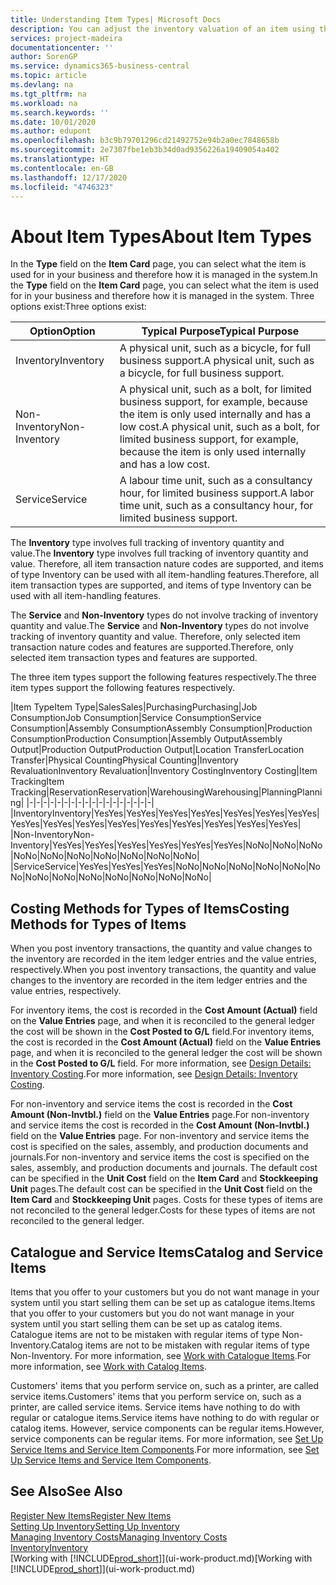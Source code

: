 ```yaml
---
title: Understanding Item Types| Microsoft Docs
description: You can adjust the inventory valuation of an item using the FIFO or Average costing methods, for example, when item costs change for reasons other than transactions.
services: project-madeira
documentationcenter: ''
author: SorenGP
ms.service: dynamics365-business-central
ms.topic: article
ms.devlang: na
ms.tgt_pltfrm: na
ms.workload: na
ms.search.keywords: ''
ms.date: 10/01/2020
ms.author: edupont
ms.openlocfilehash: b3c9b79701296cd21492752e94b2a0ec7848658b
ms.sourcegitcommit: 2e7307fbe1eb3b34d0ad9356226a19409054a402
ms.translationtype: HT
ms.contentlocale: en-GB
ms.lasthandoff: 12/17/2020
ms.locfileid: "4746323"
---
```

# <a name="about-item-types"></a><span data-ttu-id="27e04-103">About Item Types</span><span class="sxs-lookup"><span data-stu-id="27e04-103">About Item Types</span></span>
<span data-ttu-id="27e04-104">In the **Type** field on the **Item Card** page, you can select what the item is used for in your business and therefore how it is managed in the system.</span><span class="sxs-lookup"><span data-stu-id="27e04-104">In the **Type** field on the **Item Card** page, you can select what the item is used for in your business and therefore how it is managed in the system.</span></span> <span data-ttu-id="27e04-105">Three options exist:</span><span class="sxs-lookup"><span data-stu-id="27e04-105">Three options exist:</span></span>

|<span data-ttu-id="27e04-106">Option</span><span class="sxs-lookup"><span data-stu-id="27e04-106">Option</span></span>|<span data-ttu-id="27e04-107">Typical Purpose</span><span class="sxs-lookup"><span data-stu-id="27e04-107">Typical Purpose</span></span>|
|------|-----------|
|<span data-ttu-id="27e04-108">Inventory</span><span class="sxs-lookup"><span data-stu-id="27e04-108">Inventory</span></span>|<span data-ttu-id="27e04-109">A physical unit, such as a bicycle, for full business support.</span><span class="sxs-lookup"><span data-stu-id="27e04-109">A physical unit, such as a bicycle, for full business support.</span></span>|
|<span data-ttu-id="27e04-110">Non-Inventory</span><span class="sxs-lookup"><span data-stu-id="27e04-110">Non-Inventory</span></span>|<span data-ttu-id="27e04-111">A physical unit, such as a bolt, for limited business support, for example, because the item is only used internally and has a low cost.</span><span class="sxs-lookup"><span data-stu-id="27e04-111">A physical unit, such as a bolt, for limited business support, for example, because the item is only used internally and has a low cost.</span></span>|
|<span data-ttu-id="27e04-112">Service</span><span class="sxs-lookup"><span data-stu-id="27e04-112">Service</span></span>|<span data-ttu-id="27e04-113">A labour time unit, such as a consultancy hour, for limited business support.</span><span class="sxs-lookup"><span data-stu-id="27e04-113">A labor time unit, such as a consultancy hour, for limited business support.</span></span>|

<span data-ttu-id="27e04-114">The **Inventory** type involves full tracking of inventory quantity and value.</span><span class="sxs-lookup"><span data-stu-id="27e04-114">The **Inventory** type involves full tracking of inventory quantity and value.</span></span> <span data-ttu-id="27e04-115">Therefore, all item transaction nature codes are supported, and items of type Inventory can be used with all item-handling features.</span><span class="sxs-lookup"><span data-stu-id="27e04-115">Therefore, all item transaction types are supported, and items of type Inventory can be used with all item-handling features.</span></span>

<span data-ttu-id="27e04-116">The **Service** and **Non-Inventory** types do not involve tracking of inventory quantity and value.</span><span class="sxs-lookup"><span data-stu-id="27e04-116">The **Service** and **Non-Inventory** types do not involve tracking of inventory quantity and value.</span></span> <span data-ttu-id="27e04-117">Therefore, only selected item transaction nature codes and features are supported.</span><span class="sxs-lookup"><span data-stu-id="27e04-117">Therefore, only selected item transaction types and features are supported.</span></span>

<span data-ttu-id="27e04-118">The three item types support the following features respectively.</span><span class="sxs-lookup"><span data-stu-id="27e04-118">The three item types support the following features respectively.</span></span>

|<span data-ttu-id="27e04-119">Item Type</span><span class="sxs-lookup"><span data-stu-id="27e04-119">Item Type</span></span>|<span data-ttu-id="27e04-120">Sales</span><span class="sxs-lookup"><span data-stu-id="27e04-120">Sales</span></span>|<span data-ttu-id="27e04-121">Purchasing</span><span class="sxs-lookup"><span data-stu-id="27e04-121">Purchasing</span></span>|<span data-ttu-id="27e04-122">Job Consumption</span><span class="sxs-lookup"><span data-stu-id="27e04-122">Job Consumption</span></span>|<span data-ttu-id="27e04-123">Service Consumption</span><span class="sxs-lookup"><span data-stu-id="27e04-123">Service Consumption</span></span>|<span data-ttu-id="27e04-124">Assembly Consumption</span><span class="sxs-lookup"><span data-stu-id="27e04-124">Assembly Consumption</span></span>|<span data-ttu-id="27e04-125">Production Consumption</span><span class="sxs-lookup"><span data-stu-id="27e04-125">Production Consumption</span></span>|<span data-ttu-id="27e04-126">Assembly Output</span><span class="sxs-lookup"><span data-stu-id="27e04-126">Assembly Output</span></span>|<span data-ttu-id="27e04-127">Production Output</span><span class="sxs-lookup"><span data-stu-id="27e04-127">Production Output</span></span>|<span data-ttu-id="27e04-128">Location Transfer</span><span class="sxs-lookup"><span data-stu-id="27e04-128">Location Transfer</span></span>|<span data-ttu-id="27e04-129">Physical Counting</span><span class="sxs-lookup"><span data-stu-id="27e04-129">Physical Counting</span></span>|<span data-ttu-id="27e04-130">Inventory Revaluation</span><span class="sxs-lookup"><span data-stu-id="27e04-130">Inventory Revaluation</span></span>|<span data-ttu-id="27e04-131">Inventory Costing</span><span class="sxs-lookup"><span data-stu-id="27e04-131">Inventory Costing</span></span>|<span data-ttu-id="27e04-132">Item Tracking</span><span class="sxs-lookup"><span data-stu-id="27e04-132">Item Tracking</span></span>|<span data-ttu-id="27e04-133">Reservation</span><span class="sxs-lookup"><span data-stu-id="27e04-133">Reservation</span></span>|<span data-ttu-id="27e04-134">Warehousing</span><span class="sxs-lookup"><span data-stu-id="27e04-134">Warehousing</span></span>|<span data-ttu-id="27e04-135">Planning</span><span class="sxs-lookup"><span data-stu-id="27e04-135">Planning</span></span>|
|-|-|-|-|-|-|-|-|-|-|-|-|-|-|-|-|-|-|
|<span data-ttu-id="27e04-136">Inventory</span><span class="sxs-lookup"><span data-stu-id="27e04-136">Inventory</span></span>|<span data-ttu-id="27e04-137">Yes</span><span class="sxs-lookup"><span data-stu-id="27e04-137">Yes</span></span>|<span data-ttu-id="27e04-138">Yes</span><span class="sxs-lookup"><span data-stu-id="27e04-138">Yes</span></span>|<span data-ttu-id="27e04-139">Yes</span><span class="sxs-lookup"><span data-stu-id="27e04-139">Yes</span></span>|<span data-ttu-id="27e04-140">Yes</span><span class="sxs-lookup"><span data-stu-id="27e04-140">Yes</span></span>|<span data-ttu-id="27e04-141">Yes</span><span class="sxs-lookup"><span data-stu-id="27e04-141">Yes</span></span>|<span data-ttu-id="27e04-142">Yes</span><span class="sxs-lookup"><span data-stu-id="27e04-142">Yes</span></span>|<span data-ttu-id="27e04-143">Yes</span><span class="sxs-lookup"><span data-stu-id="27e04-143">Yes</span></span>|<span data-ttu-id="27e04-144">Yes</span><span class="sxs-lookup"><span data-stu-id="27e04-144">Yes</span></span>|<span data-ttu-id="27e04-145">Yes</span><span class="sxs-lookup"><span data-stu-id="27e04-145">Yes</span></span>|<span data-ttu-id="27e04-146">Yes</span><span class="sxs-lookup"><span data-stu-id="27e04-146">Yes</span></span>|<span data-ttu-id="27e04-147">Yes</span><span class="sxs-lookup"><span data-stu-id="27e04-147">Yes</span></span>|<span data-ttu-id="27e04-148">Yes</span><span class="sxs-lookup"><span data-stu-id="27e04-148">Yes</span></span>|<span data-ttu-id="27e04-149">Yes</span><span class="sxs-lookup"><span data-stu-id="27e04-149">Yes</span></span>|<span data-ttu-id="27e04-150">Yes</span><span class="sxs-lookup"><span data-stu-id="27e04-150">Yes</span></span>|<span data-ttu-id="27e04-151">Yes</span><span class="sxs-lookup"><span data-stu-id="27e04-151">Yes</span></span>|<span data-ttu-id="27e04-152">Yes</span><span class="sxs-lookup"><span data-stu-id="27e04-152">Yes</span></span>|
|<span data-ttu-id="27e04-153">Non-Inventory</span><span class="sxs-lookup"><span data-stu-id="27e04-153">Non-Inventory</span></span>|<span data-ttu-id="27e04-154">Yes</span><span class="sxs-lookup"><span data-stu-id="27e04-154">Yes</span></span>|<span data-ttu-id="27e04-155">Yes</span><span class="sxs-lookup"><span data-stu-id="27e04-155">Yes</span></span>|<span data-ttu-id="27e04-156">Yes</span><span class="sxs-lookup"><span data-stu-id="27e04-156">Yes</span></span>|<span data-ttu-id="27e04-157">Yes</span><span class="sxs-lookup"><span data-stu-id="27e04-157">Yes</span></span>|<span data-ttu-id="27e04-158">Yes</span><span class="sxs-lookup"><span data-stu-id="27e04-158">Yes</span></span>|<span data-ttu-id="27e04-159">Yes</span><span class="sxs-lookup"><span data-stu-id="27e04-159">Yes</span></span>|<span data-ttu-id="27e04-160">No</span><span class="sxs-lookup"><span data-stu-id="27e04-160">No</span></span>|<span data-ttu-id="27e04-161">No</span><span class="sxs-lookup"><span data-stu-id="27e04-161">No</span></span>|<span data-ttu-id="27e04-162">No</span><span class="sxs-lookup"><span data-stu-id="27e04-162">No</span></span>|<span data-ttu-id="27e04-163">No</span><span class="sxs-lookup"><span data-stu-id="27e04-163">No</span></span>|<span data-ttu-id="27e04-164">No</span><span class="sxs-lookup"><span data-stu-id="27e04-164">No</span></span>|<span data-ttu-id="27e04-165">No</span><span class="sxs-lookup"><span data-stu-id="27e04-165">No</span></span>|<span data-ttu-id="27e04-166">No</span><span class="sxs-lookup"><span data-stu-id="27e04-166">No</span></span>|<span data-ttu-id="27e04-167">No</span><span class="sxs-lookup"><span data-stu-id="27e04-167">No</span></span>|<span data-ttu-id="27e04-168">No</span><span class="sxs-lookup"><span data-stu-id="27e04-168">No</span></span>|<span data-ttu-id="27e04-169">No</span><span class="sxs-lookup"><span data-stu-id="27e04-169">No</span></span>|
|<span data-ttu-id="27e04-170">Service</span><span class="sxs-lookup"><span data-stu-id="27e04-170">Service</span></span>|<span data-ttu-id="27e04-171">Yes</span><span class="sxs-lookup"><span data-stu-id="27e04-171">Yes</span></span>|<span data-ttu-id="27e04-172">Yes</span><span class="sxs-lookup"><span data-stu-id="27e04-172">Yes</span></span>|<span data-ttu-id="27e04-173">Yes</span><span class="sxs-lookup"><span data-stu-id="27e04-173">Yes</span></span>|<span data-ttu-id="27e04-174">No</span><span class="sxs-lookup"><span data-stu-id="27e04-174">No</span></span>|<span data-ttu-id="27e04-175">No</span><span class="sxs-lookup"><span data-stu-id="27e04-175">No</span></span>|<span data-ttu-id="27e04-176">No</span><span class="sxs-lookup"><span data-stu-id="27e04-176">No</span></span>|<span data-ttu-id="27e04-177">No</span><span class="sxs-lookup"><span data-stu-id="27e04-177">No</span></span>|<span data-ttu-id="27e04-178">No</span><span class="sxs-lookup"><span data-stu-id="27e04-178">No</span></span>|<span data-ttu-id="27e04-179">No</span><span class="sxs-lookup"><span data-stu-id="27e04-179">No</span></span>|<span data-ttu-id="27e04-180">No</span><span class="sxs-lookup"><span data-stu-id="27e04-180">No</span></span>|<span data-ttu-id="27e04-181">No</span><span class="sxs-lookup"><span data-stu-id="27e04-181">No</span></span>|<span data-ttu-id="27e04-182">No</span><span class="sxs-lookup"><span data-stu-id="27e04-182">No</span></span>|<span data-ttu-id="27e04-183">No</span><span class="sxs-lookup"><span data-stu-id="27e04-183">No</span></span>|<span data-ttu-id="27e04-184">No</span><span class="sxs-lookup"><span data-stu-id="27e04-184">No</span></span>|<span data-ttu-id="27e04-185">No</span><span class="sxs-lookup"><span data-stu-id="27e04-185">No</span></span>|<span data-ttu-id="27e04-186">No</span><span class="sxs-lookup"><span data-stu-id="27e04-186">No</span></span>|

## <a name="costing-methods-for-types-of-items"></a><span data-ttu-id="27e04-187">Costing Methods for Types of Items</span><span class="sxs-lookup"><span data-stu-id="27e04-187">Costing Methods for Types of Items</span></span>
<span data-ttu-id="27e04-188">When you post inventory transactions, the quantity and value changes to the inventory are recorded in the item ledger entries and the value entries, respectively.</span><span class="sxs-lookup"><span data-stu-id="27e04-188">When you post inventory transactions, the quantity and value changes to the inventory are recorded in the item ledger entries and the value entries, respectively.</span></span> 

<span data-ttu-id="27e04-189">For inventory items, the cost is recorded in the **Cost Amount (Actual)** field on the **Value Entries** page, and when it is reconciled to the general ledger the cost will be shown in the **Cost Posted to G/L** field.</span><span class="sxs-lookup"><span data-stu-id="27e04-189">For inventory items, the cost is recorded in the **Cost Amount (Actual)** field on the **Value Entries** page, and when it is reconciled to the general ledger the cost will be shown in the **Cost Posted to G/L** field.</span></span> <span data-ttu-id="27e04-190">For more information, see [Design Details: Inventory Costing](design-details-inventory-costing.md).</span><span class="sxs-lookup"><span data-stu-id="27e04-190">For more information, see [Design Details: Inventory Costing](design-details-inventory-costing.md).</span></span>

<span data-ttu-id="27e04-191">For non-inventory and service items the cost is recorded in the **Cost Amount (Non-Invtbl.)** field on the **Value Entries** page.</span><span class="sxs-lookup"><span data-stu-id="27e04-191">For non-inventory and service items the cost is recorded in the **Cost Amount (Non-Invtbl.)** field on the **Value Entries** page.</span></span> <span data-ttu-id="27e04-192">For non-inventory and service items the cost is specified on the sales, assembly, and production documents and journals.</span><span class="sxs-lookup"><span data-stu-id="27e04-192">For non-inventory and service items the cost is specified on the sales, assembly, and production documents and journals.</span></span> <span data-ttu-id="27e04-193">The default cost can be specified in the **Unit Cost** field on the **Item Card** and **Stockkeeping Unit** pages.</span><span class="sxs-lookup"><span data-stu-id="27e04-193">The default cost can be specified in the **Unit Cost** field on the **Item Card** and **Stockkeeping Unit** pages.</span></span> <span data-ttu-id="27e04-194">Costs for these types of items are not reconciled to the general ledger.</span><span class="sxs-lookup"><span data-stu-id="27e04-194">Costs for these types of items are not reconciled to the general ledger.</span></span> 

## <a name="catalog-and-service-items"></a><span data-ttu-id="27e04-195">Catalogue and Service Items</span><span class="sxs-lookup"><span data-stu-id="27e04-195">Catalog and Service Items</span></span>
<span data-ttu-id="27e04-196">Items that you offer to your customers but you do not want manage in your system until you start selling them can be set up as catalogue items.</span><span class="sxs-lookup"><span data-stu-id="27e04-196">Items that you offer to your customers but you do not want manage in your system until you start selling them can be set up as catalog items.</span></span> <span data-ttu-id="27e04-197">Catalogue items are not to be mistaken with regular items of type Non-Inventory.</span><span class="sxs-lookup"><span data-stu-id="27e04-197">Catalog items are not to be mistaken with regular items of type Non-Inventory.</span></span> <span data-ttu-id="27e04-198">For more information, see [Work with Catalogue Items](inventory-how-work-nonstock-items.md).</span><span class="sxs-lookup"><span data-stu-id="27e04-198">For more information, see [Work with Catalog Items](inventory-how-work-nonstock-items.md).</span></span>

<span data-ttu-id="27e04-199">Customers' items that you perform service on, such as a printer, are called service items.</span><span class="sxs-lookup"><span data-stu-id="27e04-199">Customers' items that you perform service on, such as a printer, are called service items.</span></span> <span data-ttu-id="27e04-200">Service items have nothing to do with regular or catalogue items.</span><span class="sxs-lookup"><span data-stu-id="27e04-200">Service items have nothing to do with regular or catalog items.</span></span> <span data-ttu-id="27e04-201">However, service components can be regular items.</span><span class="sxs-lookup"><span data-stu-id="27e04-201">However, service components can be regular items.</span></span> <span data-ttu-id="27e04-202">For more information, see [Set Up Service Items and Service Item Components](service-how-setup-service-items.md).</span><span class="sxs-lookup"><span data-stu-id="27e04-202">For more information, see [Set Up Service Items and Service Item Components](service-how-setup-service-items.md).</span></span>

## <a name="see-also"></a><span data-ttu-id="27e04-203">See Also</span><span class="sxs-lookup"><span data-stu-id="27e04-203">See Also</span></span>
[<span data-ttu-id="27e04-204">Register New Items</span><span class="sxs-lookup"><span data-stu-id="27e04-204">Register New Items</span></span>](inventory-how-register-new-items.md)  
[<span data-ttu-id="27e04-205">Setting Up Inventory</span><span class="sxs-lookup"><span data-stu-id="27e04-205">Setting Up Inventory</span></span>](inventory-setup-inventory.md)  
[<span data-ttu-id="27e04-206">Managing Inventory Costs</span><span class="sxs-lookup"><span data-stu-id="27e04-206">Managing Inventory Costs</span></span>](finance-manage-inventory-costs.md)  
[<span data-ttu-id="27e04-207">Inventory</span><span class="sxs-lookup"><span data-stu-id="27e04-207">Inventory</span></span>](inventory-manage-inventory.md)  
<span data-ttu-id="27e04-208">[Working with [!INCLUDE[prod_short](includes/prod_short.md)]](ui-work-product.md)</span><span class="sxs-lookup"><span data-stu-id="27e04-208">[Working with [!INCLUDE[prod_short](includes/prod_short.md)]](ui-work-product.md)</span></span>
